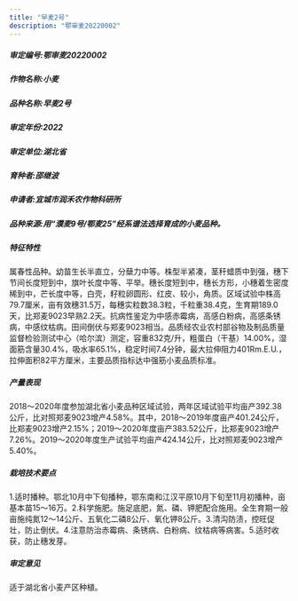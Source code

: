 ```yaml
---
title: "早麦2号"
description: "鄂审麦20220002"
---
```

##### 审定编号:鄂审麦20220002

##### 作物名称:小麦

##### 品种名称:早麦2号

##### 审定年份:2022

##### 审定单位:湖北省

##### 育种者:邵继波

##### 申请者:宜城市润禾农作物科研所

##### 品种来源:用“濮麦9号/鄂麦25”经系谱法选择育成的小麦品种。

##### 特征特性
属春性品种。幼苗生长半直立，分蘖力中等。株型半紧凑，茎秆蜡质中到强，穗下节间长度短到中，旗叶长度中等、平举。穗长度短到中，穗长方形，小穗着生密度稀到中，芒长度中等，白壳，籽粒卵圆形、红皮、较小，角质。区域试验中株高79.7厘米，亩有效穗31.5万，每穗实粒数38.3粒，千粒重38.4克，生育期189.0天，比郑麦9023早熟2.2天。抗病性鉴定为中感赤霉病，高感白粉病，高感条锈病，中感纹枯病。田间倒伏与郑麦9023相当。品质经农业农村部谷物及制品质量监督检验测试中心（哈尔滨）测定，容重832克/升，粗蛋白（干基）14.00%，湿面筋含量30.4%，吸水率65.1%，稳定时间7.4分钟，最大拉伸阻力401Rm.E.U.，拉伸面积82平方厘米，主要品质指标达中强筋小麦品质标准。

##### 产量表现
2018～2020年度参加湖北省小麦品种区域试验，两年区域试验平均亩产392.38公斤，比对照郑麦9023增产4.58%。其中，2018～2019年度亩产401.24公斤，比郑麦9023增产2.15%；2019～2020年度亩产383.52公斤，比郑麦9023增产7.26%。2019～2020年度生产试验平均亩产424.14公斤，比对照郑麦9023增产5.40%。

##### 栽培技术要点
1.适时播种。鄂北10月中下旬播种，鄂东南和江汉平原10月下旬至11月初播种，亩基本苗15～16万。2.科学施肥。施足底肥，氮、磷、钾肥配合施用。全生育期一般亩施纯氮12～14公斤、五氧化二磷8公斤、氧化钾8公斤。3.清沟防渍，控旺促壮，防止倒伏。4.注意防治赤霉病、条锈病、白粉病、纹枯病等病害。5.适时收获，防止穗发芽。

##### 审定意见
适于湖北省小麦产区种植。
